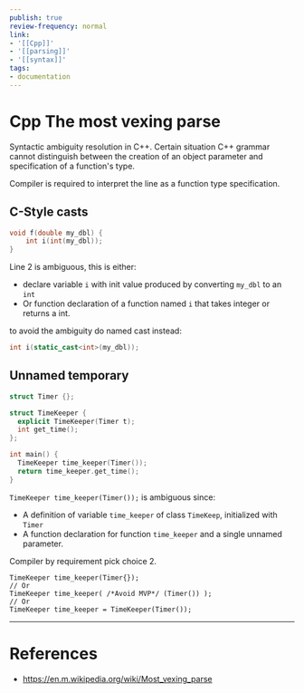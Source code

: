 ```yaml
---
publish: true
review-frequency: normal
link:
- '[[Cpp]]'
- '[[parsing]]'
- '[[syntax]]'
tags:
- documentation
---
```


# Cpp The most vexing parse

Syntactic ambiguity resolution in C++. Certain situation C++ grammar cannot distinguish between the creation of an object parameter and specification of a function's type.

Compiler is required to interpret the line as a function type specification.

## C-Style casts
```cpp
void f(double my_dbl) {
    int i(int(my_dbl));
}
```

Line 2 is ambiguous, this is either:
- declare variable `i` with init value produced by converting `my_dbl` to an `int`
- Or function declaration of a function named `i` that takes integer or returns a  int.

to avoid the ambiguity do named cast instead:
```cpp
int i(static_cast<int>(my_dbl));
```

## Unnamed temporary
```cpp
struct Timer {};

struct TimeKeeper {
  explicit TimeKeeper(Timer t);
  int get_time();
};

int main() {
  TimeKeeper time_keeper(Timer());
  return time_keeper.get_time();
}
```

`TimeKeeper time_keeper(Timer());` is ambiguous since:
- A definition of variable  `time_keeper` of class `TimeKeep`, initialized with `Timer`
- A function declaration for function `time_keeper` and a single unnamed parameter.

Compiler by requirement pick choice 2.
```
TimeKeeper time_keeper(Timer{});
// Or
TimeKeeper time_keeper( /*Avoid MVP*/ (Timer()) );
// Or
TimeKeeper time_keeper = TimeKeeper(Timer());
```
  
---
# References
- https://en.m.wikipedia.org/wiki/Most_vexing_parse